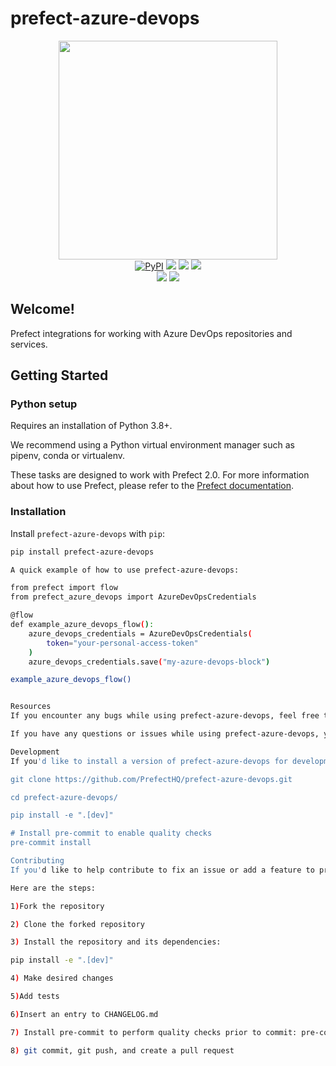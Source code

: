 # prefect-azure-devops

<p align="center">
    <img src="https://user-images.githubusercontent.com/15331990/214789718-1bac8265-bc3a-4909-895e-d2c6c1bbfc56.svg"  height="350" style="max-height: 350px;">
    <br>
    <a href="https://pypi.python.org/pypi/prefect-azure-devops/" alt="PyPI version">
        <img alt="PyPI" src="https://img.shields.io/pypi/v/prefect-azure-devops?color=0052FF&labelColor=090422"></a>
    <a href="https://github.com/PrefectHQ/prefect-azure-devops/" alt="Stars">
        <img src="https://img.shields.io/github/stars/PrefectHQ/prefect-azure-devops?color=0052FF&labelColor=090422" /></a>
    <a href="https://pypistats.org/packages/prefect-azure-devops/" alt="Downloads">
        <img src="https://img.shields.io/pypi/dm/prefect-azure-devops?color=0052FF&labelColor=090422" /></a>
    <a href="https://github.com/PrefectHQ/prefect-azure-devops/pulse" alt="Activity">
        <img src="https://img.shields.io/github/commit-activity/m/PrefectHQ/prefect-azure-devops?color=0052FF&labelColor=090422" /></a>
    <br>
    <a href="https://prefect-community.slack.com" alt="Slack">
        <img src="https://img.shields.io/badge/slack-join_community-red.svg?color=0052FF&labelColor=090422&logo=slack" /></a>
    <a href="https://discourse.prefect.io/" alt="Discourse">
        <img src="https://img.shields.io/badge/discourse-browse_forum-red.svg?color=0052FF&labelColor=090422&logo=discourse" /></a>
</p>

## Welcome!

Prefect integrations for working with Azure DevOps repositories and services.

## Getting Started

### Python setup

Requires an installation of Python 3.8+.

We recommend using a Python virtual environment manager such as pipenv, conda or virtualenv.

These tasks are designed to work with Prefect 2.0. For more information about how to use Prefect, please refer to the [Prefect documentation](https://docs.prefect.io/).

### Installation

Install `prefect-azure-devops` with `pip`:

```bash
pip install prefect-azure-devops

A quick example of how to use prefect-azure-devops:

from prefect import flow
from prefect_azure_devops import AzureDevOpsCredentials

@flow
def example_azure_devops_flow():
    azure_devops_credentials = AzureDevOpsCredentials(
        token="your-personal-access-token"
    )
    azure_devops_credentials.save("my-azure-devops-block")

example_azure_devops_flow()


Resources
If you encounter any bugs while using prefect-azure-devops, feel free to open an issue in the prefect-azure-devops repository.

If you have any questions or issues while using prefect-azure-devops, you can find help in either the Prefect Discourse forum or the Prefect Slack community.

Development
If you'd like to install a version of prefect-azure-devops for development, clone the repository and perform an editable install with pip:

git clone https://github.com/PrefectHQ/prefect-azure-devops.git

cd prefect-azure-devops/

pip install -e ".[dev]"

# Install pre-commit to enable quality checks
pre-commit install

Contributing
If you'd like to help contribute to fix an issue or add a feature to prefect-azure-devops, please propose changes through a pull request from a fork of the repository.

Here are the steps:

1)Fork the repository

2) Clone the forked repository

3) Install the repository and its dependencies:

pip install -e ".[dev]"

4) Make desired changes

5)Add tests

6)Insert an entry to CHANGELOG.md

7) Install pre-commit to perform quality checks prior to commit: pre-commit install

8) git commit, git push, and create a pull request
